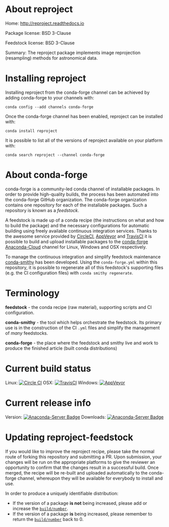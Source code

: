 About reproject
===============

Home: http://reproject.readthedocs.io

Package license: BSD 3-Clause

Feedstock license: BSD 3-Clause

Summary: The reproject package implements image reprojection (resampling) methods for astronomical data.



Installing reproject
====================

Installing reproject from the conda-forge channel can be achieved by adding conda-forge to your channels with:

```
conda config --add channels conda-forge
```

Once the conda-forge channel has been enabled, reproject can be installed with:

```
conda install reproject
```

It is possible to list all of the versions of reproject available on your platform with:

```
conda search reproject --channel conda-forge
```


About conda-forge
=================

conda-forge is a community-led conda channel of installable packages.
In order to provide high-quality builds, the process has been automated into the
conda-forge GitHub organization. The conda-forge organization contains one repository 
for each of the installable packages. Such a repository is known as a *feedstock*.

A feedstock is made up of a conda recipe (the instructions on what and how to build
the package) and the necessary configurations for automatic building using freely
available continuous integration services. Thanks to the awesome service provided by
[CircleCI](https://circleci.com/), [AppVeyor](http://www.appveyor.com/)
and [TravisCI](https://travis-ci.org/) it is possible to build and upload installable
packages to the [conda-forge](https://anaconda.org/conda-forge)
[Anaconda-Cloud](http://docs.anaconda.org/) channel for Linux, Windows and OSX respectively.

To manage the continuous integration and simplify feedstock maintenance
[conda-smithy](http://github.com/conda-forge/conda-smithy) has been developed.
Using the ``conda-forge.yml`` within this repository, it is possible to regenerate all of
this feedstock's supporting files (e.g. the CI configuration files) with ``conda smithy regenerate``.


Terminology
===========

**feedstock** - the conda recipe (raw material), supporting scripts and CI configuration.

**conda-smithy** - the tool which helps orchestrate the feedstock.
                   Its primary use is in the construction of the CI ``.yml`` files
                   and simplify the management of *many* feedstocks.

**conda-forge** - the place where the feedstock and smithy live and work to
                  produce the finished article (built conda distributions)

Current build status
====================

Linux: [![Circle CI](https://circleci.com/gh/conda-forge/reproject-feedstock.svg?style=svg)](https://circleci.com/gh/conda-forge/reproject-feedstock)
OSX: [![TravisCI](https://travis-ci.org/conda-forge/reproject-feedstock.svg?branch=master)](https://travis-ci.org/conda-forge/reproject-feedstock) 
Windows: [![AppVeyor](https://ci.appveyor.com/api/projects/status/github/conda-forge/reproject-feedstock?svg=True)](https://ci.appveyor.com/project/conda-forge/reproject-feedstock/branch/master)

Current release info
====================
Version: [![Anaconda-Server Badge](https://anaconda.org/conda-forge/reproject/badges/version.svg)](https://anaconda.org/conda-forge/reproject)
Downloads: [![Anaconda-Server Badge](https://anaconda.org/conda-forge/reproject/badges/downloads.svg)](https://anaconda.org/conda-forge/reproject)


Updating reproject-feedstock
============================

If you would like to improve the reproject recipe, please take the normal
route of forking this repository and submitting a PR. Upon submission, your changes will
be run on the appropriate platforms to give the reviewer an opportunity to confirm that the
changes result in a successful build. Once merged, the recipe will be re-built and uploaded
automatically to the conda-forge channel, whereupon they will be available for everybody to
install and use.

In order to produce a uniquely identifiable distribution:
 * If the version of a package **is not** being increased, please add or increase
   the [``build/number``](http://conda.pydata.org/docs/building/meta-yaml.html#build-number-and-string). 
 * If the version of a package **is** being increased, please remember to return
   the [``build/number``](http://conda.pydata.org/docs/building/meta-yaml.html#build-number-and-string)
   back to 0.
